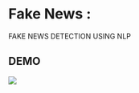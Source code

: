 # Fake News :
FAKE NEWS DETECTION USING NLP

## DEMO

<div>
  <img src="https://github.com/YOUNESSZYADImiaad/Fake-News-Detection-Using-NLP/assets/128265213/d27de1a9-c011-4aa4-9689-7320bbbe5fd8">
</div>
